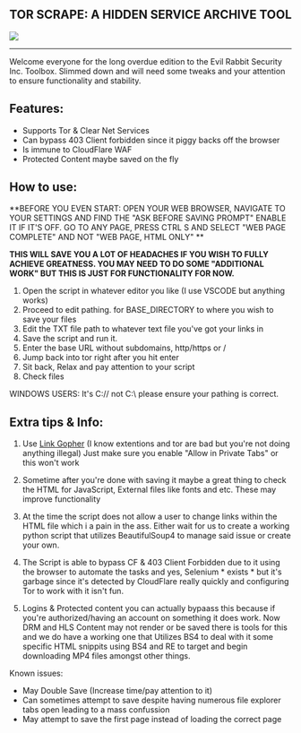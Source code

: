 ## TOR SCRAPE: A HIDDEN SERVICE ARCHIVE TOOL
[![](https://files.catbox.moe/utcpus.png)](https://files.catbox.moe/utcpus.png)

---
Welcome everyone for the long overdue edition to the Evil Rabbit Security Inc. Toolbox. Slimmed down and will need some tweaks and your attention to ensure functionality and stability.

## Features:
- Supports Tor & Clear Net Services
- Can bypass 403 Client forbidden since it piggy backs off the browser
- Is immune to CloudFlare WAF 
- Protected Content maybe saved on the fly

## How to use:

**BEFORE YOU EVEN START: OPEN YOUR WEB BROWSER, NAVIGATE TO YOUR SETTINGS AND FIND THE "ASK BEFORE SAVING PROMPT" ENABLE IT IF IT'S OFF.
GO TO ANY PAGE, PRESS CTRL S AND SELECT "WEB PAGE COMPLETE" AND NOT "WEB PAGE, HTML ONLY" **

**THIS WILL SAVE YOU A LOT OF HEADACHES IF YOU WISH TO FULLY ACHIEVE GREATNESS. YOU MAY NEED TO DO SOME "ADDITIONAL WORK" BUT THIS IS JUST FOR FUNCTIONALITY FOR NOW.**


1. Open the script in whatever editor you like (I use VSCODE but anything works)
2. Proceed to edit pathing. for BASE_DIRECTORY to where you wish to save your files
3. Edit the TXT file path to whatever text file you've got your links in
4. Save the script and run it.
5. Enter the base URL without subdomains, http/https or / 
6. Jump back into tor right after you hit enter 
7. Sit back, Relax and pay attention to your script
8. Check files

WINDOWS USERS: It's C:// not C:\ please ensure your pathing is correct.

## Extra tips & Info:
1. Use [Link Gopher](http://https://addons.mozilla.org/en-US/firefox/addon/link-gopher/ "Link Gopher") (I know extentions and tor are bad but you're not doing anything illegal) Just make sure you enable "Allow in Private Tabs" or this won't work

2. Sometime after you're done with saving it maybe a great thing to check the HTML for JavaScript, External files like fonts and etc. These may improve functionality

3. At the time the script does not allow a user to change links within the HTML file which i a pain in the ass. Either wait for us to create a working python script that utilizes BeautifulSoup4 to manage said issue or create your own.

4. The Script is able to bypass CF & 403 Client Forbidden due to it using the browser to automate the tasks and yes, Selenium * exists * but it's garbage since it's detected by CloudFlare really quickly and configuring Tor to work with it isn't fun.

5. Logins & Protected content you can actually bypaass this because if you're authorized/having an account on something it does work. Now DRM and HLS Content may not render or be saved there is tools for this and we do have a working one that Utilizes BS4 to deal with it some specific HTML snippits using BS4 and RE to target and begin downloading MP4 files amongst other things.

Known issues:
- May Double Save (Increase time/pay attention to it)
- Can sometimes attempt to save despite having numerous file explorer tabs open leading to a mass confussion 
- May attempt to save the first page instead of loading the correct page
